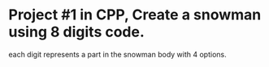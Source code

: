 # Project #1 in CPP, Create a snowman using 8 digits code.
each digit represents a part in the snowman body with 4 options.
